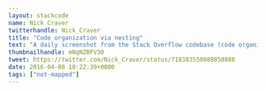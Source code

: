 ```yaml
---
layout: stackcode
name: Nick Craver
twitterhandle: Nick_Craver
title: "Code organization via nesting"
text: "A daily screenshot from the Stack Overflow codebase (code organization via nesting). "
thumbnailhandle: mNqNZBFV30
tweet: https://twitter.com/Nick_Craver/status/718383550089850880
date: 2016-04-08 10:22:39+0000
tags: ["not-mapped"]
---
```

